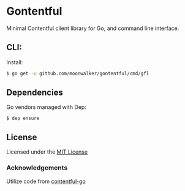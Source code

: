 # Gontentful

Minimal Contentful client library for Go, and command line interface.

## CLI:

Install:

```sh
$ go get -u github.com/moonwalker/gontentful/cmd/gfl
```

## Dependencies

Go vendors managed with Dep:

```shell
$ dep ensure
```

## License

Licensed under the [MIT License](LICENSE)

### Acknowledgements

Utilize code from [contentful-go](https://github.com/contentful-labs/contentful-go)
